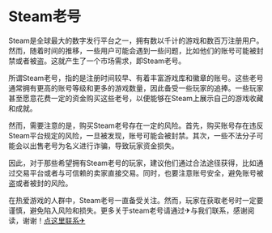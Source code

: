 # Steam老号

Steam是全球最大的数字发行平台之一，拥有数以千计的游戏和数百万注册用户。然而，随着时间的推移，一些用户可能会遇到一些问题，比如他们的账号可能被封禁或者被盗。这就产生了一个市场需求，即Steam老号。

所谓Steam老号，指的是注册时间较早、有着丰富游戏库和徽章的账号。这些老号通常拥有更高的账号等级和更多的游戏数量，因此备受一些玩家的追捧。一些玩家甚至愿意花费一定的资金购买这些老号，以便能够在Steam上展示自己的游戏收藏和成就。

然而，需要注意的是，购买Steam老号存在一定的风险。首先，购买账号存在违反Steam平台规定的风险，一旦被发现，账号可能会被封禁。其次，一些不法分子可能会以出售老号为名义进行诈骗，导致玩家资金损失。

因此，对于那些希望拥有Steam老号的玩家，建议他们通过合法途径获得，比如通过交易平台或者与可信赖的卖家直接交易。同时，也要注意账号安全，避免账号被盗或者被封的风险。

在热爱游戏的人群中，Steam老号一直备受关注。然而，玩家在获取老号时一定要谨慎，避免陷入风险和损失。更多关于steam老号请通过✈与我们联系，感谢阅读，谢谢！[点这里联系✈](https://ads.k02.cc)
